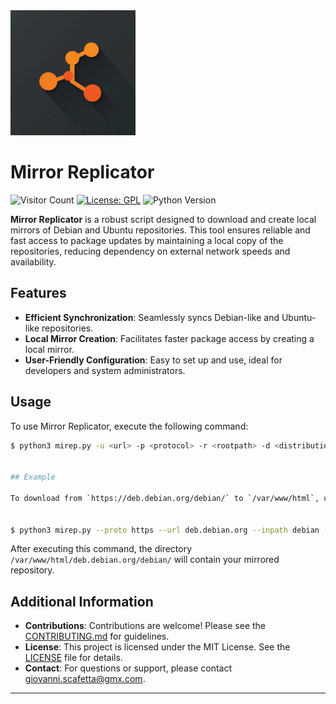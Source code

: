 <img src="https://github.com/gscafo78/mirep/blob/main/img/mirrorreplicator.jpeg" alt="Mirror Replicator Logo" width="200" height="200">

Mirror Replicator
====
![Visitor Count](https://visitor-badge.laobi.icu/badge?page_id=gscafo78.mirep)
[![License: GPL](https://img.shields.io/badge/License-GPL-blue.svg)](https://github.com/gscafo78/mirep/blob/main/LICENSE)
![Python Version](https://img.shields.io/badge/Python-3.11.2-blue)


**Mirror Replicator** is a robust script designed to download and create local mirrors of Debian and Ubuntu repositories. This tool ensures reliable and fast access to package updates by maintaining a local copy of the repositories, reducing dependency on external network speeds and availability.

## Features

- **Efficient Synchronization**: Seamlessly syncs Debian-like and Ubuntu-like repositories.
- **Local Mirror Creation**: Facilitates faster package access by creating a local mirror.
- **User-Friendly Configuration**: Easy to set up and use, ideal for developers and system administrators.

## Usage

To use Mirror Replicator, execute the following command:

```bash
$ python3 mirep.py -u <url> -p <protocol> -r <rootpath> -d <distributions> -c <components> -a <architectures> -i <inpath> -t <threads> -v


## Example

To download from `https://deb.debian.org/debian/` to `/var/www/html`, use the command below:


$ python3 mirep.py --proto https --url deb.debian.org --inpath debian --distributions bookworm --components main contrib non-free --architectures amd64 i386 --rootpath /var/www/html
```
After executing this command, the directory `/var/www/html/deb.debian.org/debian/` will contain your mirrored repository.

## Additional Information

- **Contributions**: Contributions are welcome! Please see the [CONTRIBUTING.md](CONTRIBUTING.md) for guidelines.
- **License**: This project is licensed under the MIT License. See the [LICENSE](LICENSE) file for details.
- **Contact**: For questions or support, please contact [giovanni.scafetta@gmx.com](mailto:giovanni.scafetta@gmx.com).

---